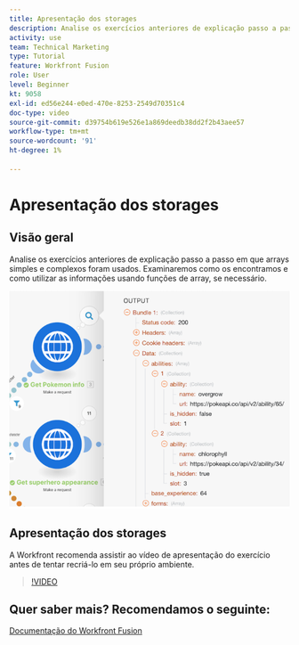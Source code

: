 ```yaml
---
title: Apresentação dos storages
description: Analise os exercícios anteriores de explicação passo a passo em que arrays simples e complexos foram usados em [!DNL Adobe Workfront Fusion].
activity: use
team: Technical Marketing
type: Tutorial
feature: Workfront Fusion
role: User
level: Beginner
kt: 9058
exl-id: ed56e244-e0ed-470e-8253-2549d70351c4
doc-type: video
source-git-commit: d39754b619e526e1a869deedb38dd2f2b43aee57
workflow-type: tm+mt
source-wordcount: '91'
ht-degree: 1%

---
```


# Apresentação dos storages

## Visão geral

Analise os exercícios anteriores de explicação passo a passo em que arrays simples e complexos foram usados. Examinaremos como os encontramos e como utilizar as informações usando funções de array, se necessário.

![Uma imagem de um cenário do Fusion](assets/final-functional-bits-and-bobs-1.png)

## Apresentação dos storages

A Workfront recomenda assistir ao vídeo de apresentação do exercício antes de tentar recriá-lo em seu próprio ambiente.

>[!VIDEO](https://video.tv.adobe.com/v/335299/?quality=12)


## Quer saber mais? Recomendamos o seguinte:

[Documentação do Workfront Fusion](https://experienceleague.adobe.com/docs/workfront/using/adobe-workfront-fusion/workfront-fusion-2.html?lang=en)
